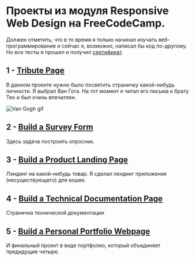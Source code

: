 # Проекты из модуля Responsive Web Design на FreeCodeCamp.
Должен отметить, что в то время я только начинал изучать веб-программирование и сейчас я, возможно, написал бы код по-другому. Но все тесты я прошел и получил [сертификат](https://www.freecodecamp.org/certification/alveek/responsive-web-design).

## 1 - [Tribute Page](https://codepen.io/Alveek/pen/dQyjzB)
В данном проекте нужно было посвятить страничку какой-нибудь личности. Я выбрал Ван Гога. На тот момент я читал его письма к брату Тео и был очень впечатлен.

![Van Gogh gif](https://github.com/Alveek/FreeCodeCamp-Projects/blob/master/Van%20Gogh%20Tribute.gif?raw=true)


## 2 - [Build a Survey Form](https://codepen.io/Alveek/pen/dQXdML)
Здесь задача построить опросник.

## 3 - [Build a Product Landing Page](https://codepen.io/Alveek/pen/xQPGZQ)
Лэндинг на какой-нибудь товар. Я сделал лендинг приложения (несуществующего) для кошек.

## 4 - [Build a Technical Documentation Page](https://codepen.io/Alveek/pen/dQJrGP)
Страничка технической документации

## 5 - [Build a Personal Portfolio Webpage](https://codepen.io/Alveek/pen/xQjEXb)
И финальный проект в виде портфолио, который объединяет предидущие четыре.
